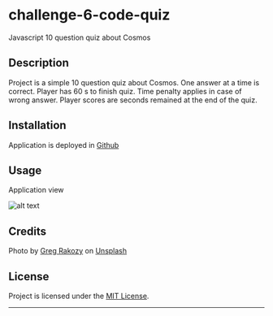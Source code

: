# challenge-6-code-quiz
Javascript 10 question quiz about Cosmos

## Description

Project is a simple 10 question quiz about Cosmos. One answer at a time is correct. Player has 60 s to finish quiz. Time penalty applies in case of wrong answer. Player scores are seconds remained at the end of the quiz. 

## Installation

Application is deployed in <a href="https://martamilewczyk.github.io/challenge-6-code-quiz">Github</a>

## Usage

Application view

![alt text](assets/images/screenshot.png)

## Credits

Photo by <a href="https://unsplash.com/@grakozy?utm_source=unsplash&utm_medium=referral&utm_content=creditCopyText">Greg Rakozy</a> on <a href="https://unsplash.com/images/nature/galaxy?utm_source=unsplash&utm_medium=referral&utm_content=creditCopyText">Unsplash</a>

## License
Project is licensed under the <a href="LICENSE">MIT License</a>.

---  